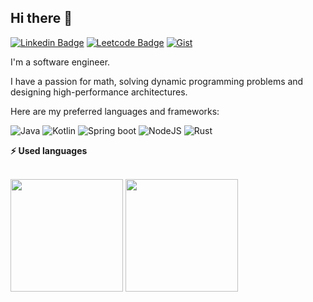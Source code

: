 ## Hi there 👋
[![Linkedin Badge](https://img.shields.io/badge/-LinkedIn-0e76a8?style=flat-square&logo=Linkedin&logoColor=white)](https://www.linkedin.com/in/thai-van-90b0681b2/)
[![Leetcode Badge](https://img.shields.io/badge/-LeetCode-FFA116?style=flat&logo=LeetCode&logoColor=black)](https://leetcode.com/u/garcol/)
[![Gist](https://img.shields.io/badge/My%20Gist-green)](https://gist.github.com/gc-garcol)

I'm a software engineer.

I have a passion for math, solving dynamic programming problems and designing high-performance architectures.

Here are my preferred languages and frameworks:

![Java](https://img.shields.io/badge/Java-ED8B00?style=for-the-badge&logo=java&logoColor=white)
![Kotlin](https://img.shields.io/badge/Kotlin-0095D5?&style=for-the-badge&logo=kotlin&logoColor=white)
![Spring boot](https://img.shields.io/badge/SpringBoot-6DB33F?style=flat-square&logo=Spring&logoColor=white)
![NodeJS](https://img.shields.io/badge/node.js-6DA55F?style=for-the-badge&logo=node.js&logoColor=white)
![Rust](https://img.shields.io/badge/rust-%23000000.svg?style=for-the-badge&logo=rust&logoColor=white)

<!--
https://github.com/iampavangandhi/iampavangandhi

**gc-garcol/gc-garcol** is a ✨ _special_ ✨ repository because its `README.md` (this file) appears on your GitHub profile.

Here are some ideas to get you started:

- 🔭 I’m currently working on ...
- 🌱 I’m currently learning ...
- 👯 I’m looking to collaborate on ...
- 🤔 I’m looking for help with ...
- 💬 Ask me about ...
- 📫 How to reach me: ...
- 😄 Pronouns: ...
- ⚡ Fun fact: ...

<details>
  <summary><b>⚡ Used languages</b></summary>

  <br />
  <img height="180em" src="https://github-readme-stats.vercel.app/api?username=gc-garcol&show_icons=true&hide_border=true&&count_private=true&include_all_commits=true" />
  <img height="180em" src="https://github-readme-stats.vercel.app/api/top-langs/?username=gc-garcol&exclude_repo=KNN-Image-Classification&show_icons=true&hide_border=true&layout=compact&langs_count=8"/>
</details>
-->

<b>⚡ Used languages</b>
<br />
<br />

<span>
<img height="180em" src="https://github-readme-stats.vercel.app/api?username=gc-garcol&show_icons=true&hide_border=true&&count_private=true&include_all_commits=true&theme=vision-friendly-dark" />
<img height="180em" src="https://github-readme-stats.vercel.app/api/top-langs/?username=gc-garcol&exclude_repo=KNN-Image-Classification&show_icons=true&hide_border=true&layout=compact&langs_count=8&theme=vision-friendly-dark"/>
</span>

<br />
<img src="https://komarev.com/ghpvc/?username=gc-garcol&style=for-the-badge&color=orange" alt=""/>

